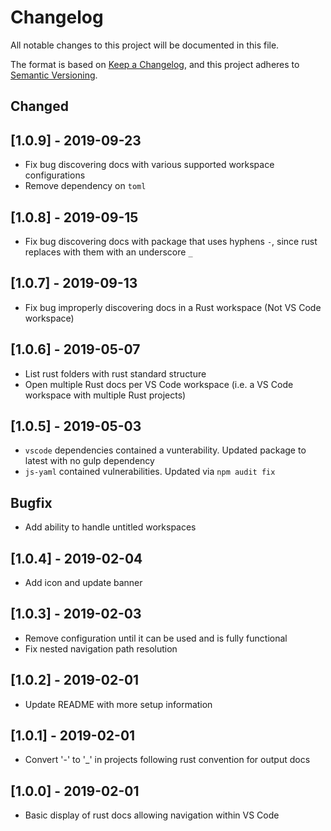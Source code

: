 # Changelog

All notable changes to this project will be documented in this file.

The format is based on [Keep a Changelog](https://keepachangelog.com/en/1.0.0/),
and this project adheres to [Semantic Versioning](https://semver.org/spec/v2.0.0.html).

## Changed

## [1.0.9] - 2019-09-23

- Fix bug discovering docs with various supported workspace configurations
- Remove dependency on `toml`

## [1.0.8] - 2019-09-15

- Fix bug discovering docs with package that uses hyphens `-`, since rust replaces with them with an underscore `_`

## [1.0.7] - 2019-09-13

- Fix bug improperly discovering docs in a Rust workspace (Not VS Code workspace)

## [1.0.6] - 2019-05-07

- List rust folders with rust standard structure
- Open multiple Rust docs per VS Code workspace (i.e. a VS Code workspace with multiple Rust projects)

## [1.0.5] - 2019-05-03

- `vscode` dependencies contained a vunterability. Updated package to latest with no gulp dependency
- `js-yaml` contained vulnerabilities. Updated via `npm audit fix`

## Bugfix

- Add ability to handle untitled workspaces

## [1.0.4] - 2019-02-04

- Add icon and update banner

## [1.0.3] - 2019-02-03

- Remove configuration until it can be used and is fully functional
- Fix nested navigation path resolution

## [1.0.2] - 2019-02-01

- Update README with more setup information

## [1.0.1] - 2019-02-01

- Convert '-' to '_' in projects following rust convention for output docs

## [1.0.0] - 2019-02-01

- Basic display of rust docs allowing navigation within VS Code
